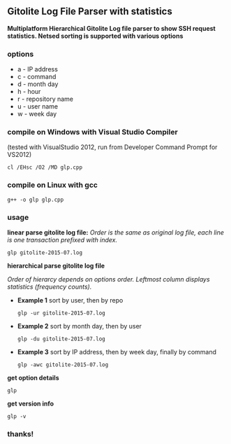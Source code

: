 ## Gitolite Log File Parser with statistics
**Multiplatform Hierarchical Gitolite Log file parser to show SSH request statistics. Netsed sorting is supported with various options**
### options
* a - IP address
* c - command
* d - month day
* h - hour
* r - repository name
* u - user name
* w - week day

### compile on Windows with Visual Studio Compiler
(tested with VisualStudio 2012, run from Developer Command Prompt for VS2012)
  ```
  cl /EHsc /O2 /MD glp.cpp
  ```
### compile on Linux with gcc
  ```
  g++ -o glp glp.cpp
  ```
### usage

**linear parse gitolite log file:**
*Order is the same as original log file, each line is one transaction prefixed with index.*
  ```
  glp gitolite-2015-07.log
  ```
**hierarchical parse gitolite log file**

*Order of hierarcy depends on options order. Leftmost column displays statistics (frequency counts).*

* **Example 1** sort by user, then by repo  
  ```
  glp -ur gitolite-2015-07.log
  ```
* **Example 2** sort by month day, then by user  
  ```
  glp -du gitolite-2015-07.log
  ```
* **Example 3** sort by IP address, then by week day, finally by command  
  ```
  glp -awc gitolite-2015-07.log
  ```

**get option details**
  ```
  glp
  ```
**get version info**
  ```
  glp -v
  ```

### thanks!
